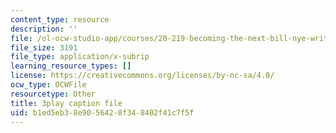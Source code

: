 ```yaml
---
content_type: resource
description: ''
file: /ol-ocw-studio-app/courses/20-219-becoming-the-next-bill-nye-writing-and-hosting-the-educational-show-january-iap-2015/b1ed5eb38e9056428f348402f41c7f5f_3coxJFCY3T4.vtt
file_size: 3191
file_type: application/x-subrip
learning_resource_types: []
license: https://creativecommons.org/licenses/by-nc-sa/4.0/
ocw_type: OCWFile
resourcetype: Other
title: 3play caption file
uid: b1ed5eb3-8e90-5642-8f34-8402f41c7f5f
---
```

